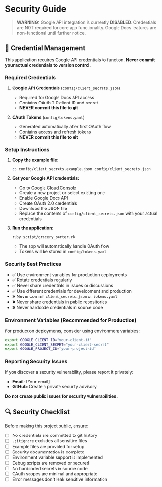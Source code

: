 # Security Guide

> **WARNING:** Google API integration is currently **DISABLED**. Credentials are NOT required for core app functionality. Google Docs features are non-functional until further notice.

## 🔐 Credential Management

This application requires Google API credentials to function. **Never commit your actual credentials to version control.**

### Required Credentials

1. **Google API Credentials** (`config/client_secrets.json`)
   - Required for Google Docs API access
   - Contains OAuth 2.0 client ID and secret
   - **NEVER commit this file to git**

2. **OAuth Tokens** (`config/tokens.yaml`)
   - Generated automatically after first OAuth flow
   - Contains access and refresh tokens
   - **NEVER commit this file to git**

### Setup Instructions

1. **Copy the example file:**
   ```bash
   cp config/client_secrets.example.json config/client_secrets.json
   ```

2. **Get your Google API credentials:**
   - Go to [Google Cloud Console](https://console.cloud.google.com/)
   - Create a new project or select existing one
   - Enable Google Docs API
   - Create OAuth 2.0 credentials
   - Download the JSON file
   - Replace the contents of `config/client_secrets.json` with your actual credentials

3. **Run the application:**
   ```bash
   ruby script/grocery_sorter.rb
   ```
   - The app will automatically handle OAuth flow
   - Tokens will be stored in `config/tokens.yaml`

### Security Best Practices

- ✅ Use environment variables for production deployments
- ✅ Rotate credentials regularly
- ✅ Never share credentials in issues or discussions
- ✅ Use different credentials for development and production
- ❌ Never commit `client_secrets.json` or `tokens.yaml`
- ❌ Never share credentials in public repositories
- ❌ Never hardcode credentials in source code

### Environment Variables (Recommended for Production)

For production deployments, consider using environment variables:

```bash
export GOOGLE_CLIENT_ID="your-client-id"
export GOOGLE_CLIENT_SECRET="your-client-secret"
export GOOGLE_PROJECT_ID="your-project-id"
```

### Reporting Security Issues

If you discover a security vulnerability, please report it privately:
- **Email**: [Your email]
- **GitHub**: Create a private security advisory

**Do not create public issues for security vulnerabilities.**

## 🔍 Security Checklist

Before making this project public, ensure:

- [ ] No credentials are committed to git history
- [ ] `.gitignore` excludes all sensitive files
- [ ] Example files are provided for setup
- [ ] Security documentation is complete
- [ ] Environment variable support is implemented
- [ ] Debug scripts are removed or secured
- [ ] No hardcoded secrets in source code
- [ ] OAuth scopes are minimal and appropriate
- [ ] Error messages don't leak sensitive information 